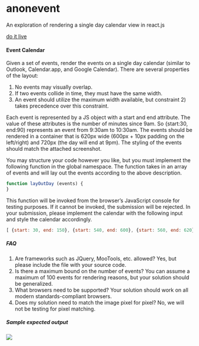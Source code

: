 # anonevent
An exploration of rendering a single day calendar view in react.js

[do it live](http://anonevent.surge.sh/ "Fuck it")

#### Event Calendar

Given a set of events, render the events on a single day calendar (similar to Outlook, Calendar.app, and Google Calendar). There are several properties of the layout:
 
1. No events may visually overlap.
2. If two events collide in time, they must have the same width.
3. An event should utilize the maximum width available, but constraint 2) takes precedence over this constraint.
 
Each event is represented by a JS object with a start and end attribute. The value of these attributes is the number of minutes since 9am. So {start:30, end:90) represents an event from 9:30am to 10:30am. The events should be rendered in a container that is 620px wide (600px + 10px padding on the left/right) and 720px (the day will end at 9pm). The styling of the events should match the attached screenshot.
 
You may structure your code however you like, but you must implement the following function in the global namespace. The function takes in an array of events and will lay out the events according to the above description.
 
 ```js
function layOutDay (events) {
}
```
 
This function will be invoked from the browser’s JavaScript console for testing purposes. If it cannot be invoked, the submission will be rejected. In your submission, please implement the calendar with the following input and style the calendar accordingly.
 
```js
[ {start: 30, end: 150}, {start: 540, end: 600}, {start: 560, end: 620}, {start: 610, end: 670} ]
```

##### FAQ
 
1. Are frameworks such as JQuery, MooTools, etc. allowed?  Yes, but please include the file with your source code.
2. Is there a maximum bound on the number of events?  You can assume a maximum of 100 events for rendering reasons, but your solution should be generalized.
3. What browsers need to be supported? Your solution should work on all modern standards-compliant browsers.
4. Does my solution need to match the image pixel for pixel? No, we will not be testing for pixel matching.

##### Sample expected output

![](https://cldup.com/t_wUT_qF8L-3000x3000.png)
